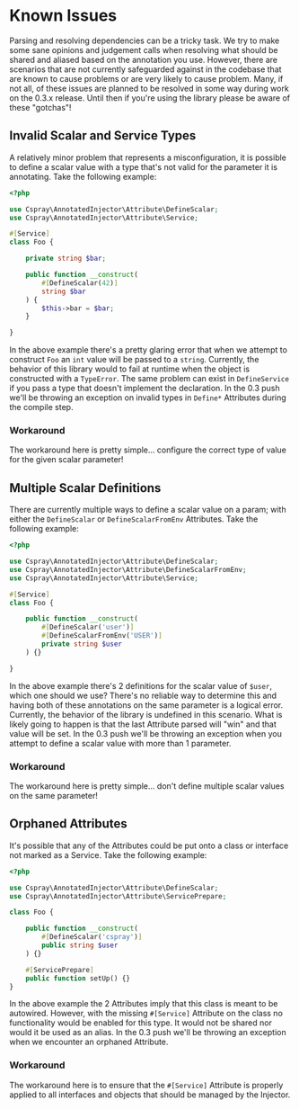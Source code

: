 # Known Issues

Parsing and resolving dependencies can be a tricky task. We try to make some sane opinions and 
judgement calls when resolving what should be shared and aliased based on the annotation you use.
However, there are scenarios that are not currently safeguarded against in the codebase that are 
known to cause problems or are very likely to cause problem. Many, if not all, of these issues are 
planned to be resolved in some way during work on the 0.3.x release. Until then if you're using the 
library please be aware of these "gotchas"!

## Invalid Scalar and Service Types

A relatively minor problem that represents a misconfiguration, it is possible to define a scalar value with 
a type that's not valid for the parameter it is annotating. Take the following example:

```php
<?php

use Cspray\AnnotatedInjector\Attribute\DefineScalar;
use Cspray\AnnotatedInjector\Attribute\Service;

#[Service]
class Foo {

    private string $bar;

    public function __construct(
        #[DefineScalar(42)]
        string $bar
    ) {
        $this->bar = $bar;
    }

}
```

In the above example there's a pretty glaring error that when we attempt to construct `Foo` an `int` value will be 
passed to a `string`. Currently, the behavior of this library would to fail at runtime when the object is constructed
with a `TypeError`. The same problem can exist in `DefineService` if you pass a type that doesn't implement the 
declaration. In the 0.3 push we'll be throwing an exception on invalid types in `Define*` Attributes during the 
compile step.

### Workaround

The workaround here is pretty simple... configure the correct type of value for the given scalar parameter!

## Multiple Scalar Definitions

There are currently multiple ways to define a scalar value on a param; with either the `DefineScalar` or 
`DefineScalarFromEnv` Attributes. Take the following example:

```php
<?php

use Cspray\AnnotatedInjector\Attribute\DefineScalar;
use Cspray\AnnotatedInjector\Attribute\DefineScalarFromEnv;
use Cspray\AnnotatedInjector\Attribute\Service;

#[Service]
class Foo {

    public function __construct(
        #[DefineScalar('user')]
        #[DefineScalarFromEnv('USER')]
        private string $user
    ) {}

}
```

In the above example there's 2 definitions for the scalar value of `$user`, which one should we use? 
There's no reliable way to determine this and having both of these annotations on the same parameter 
is a logical error. Currently, the behavior of the library is undefined in this scenario. What is 
likely going to happen is that the last Attribute parsed will "win" and that value will be set. In the
0.3 push we'll be throwing an exception when you attempt to define a scalar value with more than 1 
parameter.

### Workaround

The workaround here is pretty simple... don't define multiple scalar values on the same parameter!

## Orphaned Attributes

It's possible that any of the Attributes could be put onto a class or interface not marked as a Service. 
Take the following example:

```php
<?php

use Cspray\AnnotatedInjector\Attribute\DefineScalar;
use Cspray\AnnotatedInjector\Attribute\ServicePrepare;

class Foo {

    public function __construct(
        #[DefineScalar('cspray')]
        public string $user
    ) {}

    #[ServicePrepare]
    public function setUp() {}
}
```

In the above example the 2 Attributes imply that this class is meant to be autowired. However, with the 
missing `#[Service]` Attribute on the class no functionality would be enabled for this type. It would not
be shared nor would it be used as an alias. In the 0.3 push we'll be throwing an exception when we encounter 
an orphaned Attribute.

### Workaround

The workaround here is to ensure that the `#[Service]` Attribute is properly applied to all interfaces and 
objects that should be managed by the Injector.